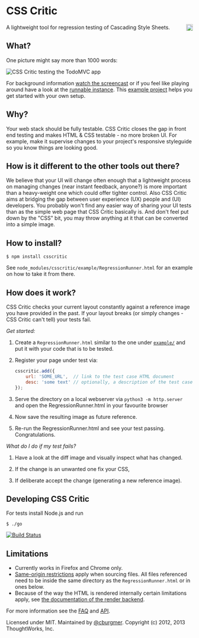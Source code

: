 # CSS Critic

<a href="https://www.npmjs.org/package/csscritic">
    <img src="https://badge.fury.io/js/csscritic.svg"
        align="right" alt="NPM version" height="18">
</a>
A lightweight tool for regression testing of Cascading Style Sheets.

## What?

One picture might say more than 1000 words:

<img src="http://cburgmer.github.io/csscritic-examples/nicereporter_in_action.png" alt="CSS Critic testing the TodoMVC app">

For background information [watch the screencast](http://youtu.be/AqQ2bNPtF60) or if you feel like playing around have a look at the [runnable instance](http://runnable.com/VXJo7YUrGNMz4gnD/csscritic-1-2-0-in-action). This [example project](https://github.com/cburgmer/csscritic-examples) helps you get started with your own setup.

## Why?

Your web stack should be fully testable. CSS Critic closes the gap in front end testing and makes HTML & CSS testable - no more broken UI. For example, make it supervise changes to your project's responsive styleguide so you know things are looking good.

## How is it different to the other tools out there?

We believe that your UI will change often enough that a lightweight process on managing changes (near instant feedback, anyone?) is more important than a heavy-weight one which could offer tighter control. Also CSS Critic aims at bridging the gap between user experience (UX) people and (UI) developers. You probably won't find any easier way of sharing your UI tests than as the simple web page that CSS Critic basically is. And don't feel put down by the "CSS" bit, you may throw anything at it that can be converted into a simple image.

## How to install?

    $ npm install csscritic

See `node_modules/csscritic/example/RegressionRunner.html` for an example on how to take it from there.

## How does it work?

CSS Critic checks your current layout constantly against a reference image you have provided in the past. If your layout breaks (or simply changes - CSS Critic can't tell) your tests fail.

*Get started:*

1. Create a `RegressionRunner.html` similar to the one under [`example/`](example/) and put it with your code that is to be tested.

2. Register your page under test via:

    ```js
    csscritic.add({
        url: 'SOME_URL',  // link to the test case HTML document
        desc: 'some text' // optionally, a description of the test case (see API for even more options)
    });
    ```

3. Serve the directory on a local webserver via `python3 -m http.server` and open the RegressionRunner.html in your favourite browser

4. Now save the resulting image as future reference.

5. Re-run the RegressionRunner.html and see your test passing. Congratulations.

*What do I do if my test fails?*

1. Have a look at the diff image and visually inspect what has changed.

2. If the change is an unwanted one fix your CSS,

3. If deliberate accept the change (generating a new reference image).

## Developing CSS Critic

For tests install Node.js and run

    $ ./go

[![Build Status](https://travis-ci.org/cburgmer/csscritic.svg?branch=master)](https://travis-ci.org/cburgmer/csscritic)

## Limitations

- Currently works in Firefox and Chrome only.
- [Same-origin restrictions](https://developer.mozilla.org/en-US/docs/Same_origin_policy_for_JavaScript) apply when sourcing files. All files referenced need to be inside the same directory as the `RegressionRunner.html` or in ones below.
- Because of the way the HTML is rendered internally certain limitations apply, see [the documentation of the render backend](https://github.com/cburgmer/rasterizeHTML.js/wiki/Limitations).

For more information see the [FAQ](https://github.com/cburgmer/csscritic/wiki/FAQ) and [API](https://github.com/cburgmer/csscritic/wiki/API).

Licensed under MIT. Maintained by [@cburgmer](https://twitter.com/cburgmer). Copyright (c) 2012, 2013 ThoughtWorks, Inc.
